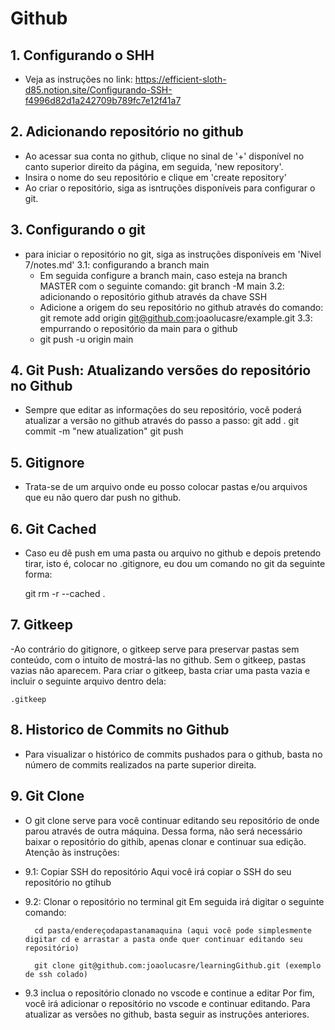 # Github

## 1. Configurando o SHH
- Veja as instruções no link: 
https://efficient-sloth-d85.notion.site/Configurando-SSH-f4996d82d1a242709b789fc7e12f41a7

## 2. Adicionando repositório no github
- Ao acessar sua conta no github, clique no sinal de '+' disponível no canto superior direito da página, em seguida, 'new repository'.
- Insira o nome do seu repositório e clique em 'create repository'
- Ao criar o repositório, siga as isntruções disponíveis para configurar o git.

## 3. Configurando o git
- para iniciar o repositório no git, siga as instruções disponíveis em 'Nivel 7/notes.md'
3.1: configurando a branch main
    - Em seguida configure a branch main, caso esteja na branch MASTER com o seguinte comando:
    git branch -M main
3.2: adicionando o repositório github através da chave SSH
    - Adicione a origem do seu repositório no github através do comando:
    git remote add origin git@github.com:joaolucasre/example.git
3.3: empurrando o repositório da main para o github
    - git push -u origin main

## 4. Git Push: Atualizando versões do repositório no Github
- Sempre que editar as informações do seu repositório, você poderá atualizar a versão no github através do passo a passo:
    git add .
    git commit -m "new atualization"
    git push

## 5. Gitignore
- Trata-se de um arquivo onde eu posso colocar pastas e/ou arquivos que eu não quero dar push no github.

## 6. Git Cached
- Caso eu dê push em uma pasta ou arquivo no github e depois pretendo tirar, isto é, colocar no .gitignore, eu dou um comando no git da seguinte forma:

    git rm -r --cached .

## 7. Gitkeep
-Ao contrário do gitignore, o gitkeep serve para preservar pastas sem conteúdo, com o intuito de mostrá-las no github. Sem o gitkeep, pastas vazias não aparecem. Para criar o gitkeep, basta criar uma pasta vazia e incluir o seguinte arquivo dentro dela:

    .gitkeep

## 8. Historico de Commits no Github
- Para visualizar o histórico de commits pushados para o github, basta no número de commits realizados na parte superior direita.

## 9. Git Clone
- O git clone serve para você continuar editando seu repositório de onde parou através de outra máquina. Dessa forma, não será necessário baixar o repositório do githib, apenas clonar e continuar sua edição. Atenção às instruções:
* 9.1: Copiar SSH do repositório
    Aqui você irá copiar o SSH do seu repositório no gtihub
* 9.2: Clonar o repositório no terminal git
    Em seguida irá digitar o seguinte comando:
        
        cd pasta/endereçodapastanamaquina (aqui você pode simplesmente digitar cd e arrastar a pasta onde quer continuar editando seu repositório)

        git clone git@github.com:joaolucasre/learningGithub.git (exemplo de ssh colado)
* 9.3 inclua o repositório clonado no vscode e continue a editar
    Por fim, você irá adicionar o repositório no vscode e continuar editando. Para atualizar as versões no github, basta seguir as instruções anteriores.